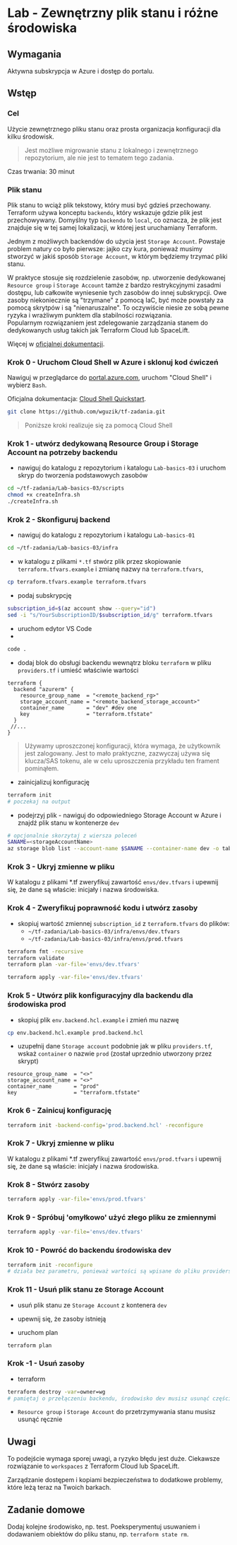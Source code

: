 # Lab - Zewnętrzny plik stanu i różne środowiska

## Wymagania

Aktywna subskrypcja w Azure i dostęp do portalu.

## Wstęp

### Cel

Użycie zewnętrznego pliku stanu oraz prosta organizacja konfiguracji dla kilku środowisk.

> Jest możliwe migrowanie stanu z lokalnego i zewnętrznego repozytorium, ale nie jest to tematem tego zadania.

Czas trwania: 30 minut

### Plik stanu

Plik stanu to wciąż plik tekstowy, który musi być gdzieś przechowany. Terraform używa konceptu `backendu`, który wskazuje gdzie plik jest przechowywany. Domyślny typ `backendu` to `local`, co oznacza, że plik jest znajduje się w tej samej lokalizacji, w której jest uruchamiany Terraform.

Jednym z możliwych backendów do użycia jest `Storage Account`.
Powstaje problem natury co było pierwsze: jajko czy kura, ponieważ musimy stworzyć w jakiś sposób `Storage Account`, w którym będziemy trzymać pliki stanu.

W praktyce stosuje się rozdzielenie zasobów, np. utworzenie dedykowanej `Resource group` i `Storage Account` tamże z bardzo restrykcyjnymi zasadmi dostępu, lub całkowite wyniesenie tych zasobów do innej subskrypcji. Owe zasoby niekoniecznie są "trzymane" z pomocą IaC, być może powstały za pomocą skrytpów i są "nienaruszalne". To oczywiście niesie ze sobą pewne ryzyka i wrażliwym punktem dla stabilności rozwiązania.  
Popularnym rozwiązaniem jest zdelegowanie zarządzania stanem do dedykowanych usług takich jak Terraform Cloud lub SpaceLift.

Więcej w [oficjalnej dokumentacji](https://developer.hashicorp.com/terraform/language/settings/backends/configuration).

### Krok 0 - Uruchom Cloud Shell w Azure i sklonuj kod ćwiczeń

Nawiguj w przeglądarce do [portal.azure.com](https://portal.azure.com), uruchom "Cloud Shell" i wybierz `Bash`.

Oficjalna dokumentacja: [Cloud Shell Quickstart](https://github.com/MicrosoftDocs/azure-docs/blob/main/articles/cloud-shell/quickstart.md).

```bash
git clone https://github.com/wguzik/tf-zadania.git
```

> Poniższe kroki realizuje się za pomocą Cloud Shell

### Krok 1 - utwórz dedykowaną Resource Group i Storage Account na potrzeby backendu

- nawiguj do katalogu z repozytorium i katalogu `Lab-basics-03` i uruchom skryp do tworzenia podstawowych zasobów
```bash
cd ~/tf-zadania/Lab-basics-03/scripts
chmod +x createInfra.sh
./createInfra.sh
```

### Krok 2 - Skonfiguruj backend

- nawiguj do katalogu z repozytorium i katalogu `Lab-basics-01`

```bash
cd ~/tf-zadania/Lab-basics-03/infra
```

- w katalogu z plikami `*.tf` stwórz plik przez skopiowanie `terraform.tfvars.example` i zmianę nazwy na `terraform.tfvars`,

```bash
cp terraform.tfvars.example terraform.tfvars
```

- podaj subskrypcję

```bash
subscription_id=$(az account show --query="id")
sed -i "s/YourSubscriptionID/$subscription_id/g" terraform.tfvars
```

- uruchom edytor VS Code
- 
```bash
code .
```

- dodaj blok do obsługi backendu wewnątrz bloku `terraform` w pliku `providers.tf` i umieść właściwie wartości

```hcl
terraform {
  backend "azurerm" {
    resource_group_name  = "<remote_backend_rg>"
    storage_account_name = "<remote_backend_storage_account>"
    container_name       = "dev" #dev one
    key                  = "terraform.tfstate"
  }
 //...
}
```

> Używamy uproszczonej konfiguracji, która wymaga, że użytkownik jest zalogowany. Jest to mało praktyczne, zazwyczaj używa się klucza/SAS tokenu, ale w celu uproszczenia przykładu ten frament pominąłem.

- zainicjalizuj konfigurację

```bash
terraform init
# poczekaj na output
```

- podejrzyj plik - nawiguj do odpowiedniego Storage Account w Azure i znajdź plik stanu w kontenerze `dev`

```bash
# opcjonalnie skorzytaj z wiersza poleceń
SANAME=<storageAccountName>
az storage blob list --account-name $SANAME --container-name dev -o table
```

### Krok 3 - Ukryj zmienne w pliku

W katalogu z plikami *.tf zweryfikuj zawartość `envs/dev.tfvars` i upewnij się, że dane są właście: inicjały i nazwa środowiska.

### Krok 4 - Zweryfikuj poprawność kodu i utwórz zasoby

- skopiuj wartość zmiennej `subscription_id` z `terraform.tfvars` do plików:
  - `~/tf-zadania/Lab-basics-03/infra/envs/dev.tfvars`
  - `~/tf-zadania/Lab-basics-03/infra/envs/prod.tfvars`

```bash
terraform fmt -recursive
terraform validate
terraform plan -var-file='envs/dev.tfvars'

terraform apply -var-file='envs/dev.tfvars'
```

### Krok 5 - Utwórz plik konfiguracyjny dla backendu dla środowiska prod

- skopiuj plik `env.backend.hcl.example` i zmień mu nazwę

```bash
cp env.backend.hcl.example prod.backend.hcl
```

- uzupełnij dane `Storage account` podobnie jak w pliku `providers.tf`, wskaż `container` o nazwie `prod` (został uprzednio utworzony przez skrypt)

```hcl
resource_group_name  = "<>"
storage_account_name = "<>"
container_name       = "prod"
key                  = "terraform.tfstate"
```

### Krok 6 - Zainicuj konfigurację

```bash
terraform init -backend-config='prod.backend.hcl' -reconfigure
```

### Krok 7 - Ukryj zmienne w pliku

W katalogu z plikami *.tf zweryfikuj zawartość `envs/prod.tfvars` i upewnij się, że dane są właście: inicjały i nazwa środowiska.

### Krok 8 - Stwórz zasoby

```bash
terraform apply -var-file='envs/prod.tfvars'
```

### Krok 9 - Spróbuj 'omyłkowo' użyć złego pliku ze zmiennymi

```bash
terraform apply -var-file='envs/dev.tfvars'
```

### Krok 10 - Powróć do backendu środowiska dev

```bash
terraform init -reconfigure
# działa bez parametru, ponieważ wartości są wpisane do pliku providers.tf
```

### Krok 11 - Usuń plik stanu ze Storage Account

- usuń plik stanu ze `Storage Account` z kontenera `dev`

- upewnij się, że zasoby istnieją

- uruchom plan

```bash
terraform plan
```

### Krok -1 - Usuń zasoby

- terraform

```bash
terraform destroy -var=owner=wg
# pamiętaj o przełączeniu backendu, środowisko dev musisz usunąć częściowo ręcznie
```

- `Resource group` i `Storage Account` do przetrzymywania stanu musisz usunąć ręcznie

## Uwagi
To podejście wymaga sporej uwagi, a ryzyko błędu jest duże.
Ciekawsze rozwiązanie to `workspaces` z Terraform Cloud lub SpaceLift.

Zarządzanie dostępem i kopiami bezpieczeństwa to dodatkowe problemy, które leżą teraz na Twoich barkach.

## Zadanie domowe
Dodaj kolejne środowisko, np. test.
Poeksperymentuj usuwaniem i dodawaniem obiektów do pliku stanu, np. `terraform state rm`.